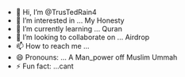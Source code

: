 - 👋 Hi, I’m @TrusTedRain4
- 👀 I’m interested in ... My Honesty
- 🌱 I’m currently learning ... Quran
- 💞️ I’m looking to collaborate on ... Airdrop
- 📫 How to reach me ... 
- 😄 Pronouns: ... A Man_power off Muslim Ummah
- ⚡ Fun fact: ...cant

<!---
TrusTedRain4/TrusTedRain4 is a ✨ special ✨ repository because its `README.md` (this file) appears on your GitHub profile.
You can click the Preview link to take a look at your changes.
--->
